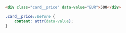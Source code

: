 ```html
<div class="card__price" data-value="EUR">500</div>
```
```css
.card__price::before {
	content: attr(data-value);
}
```